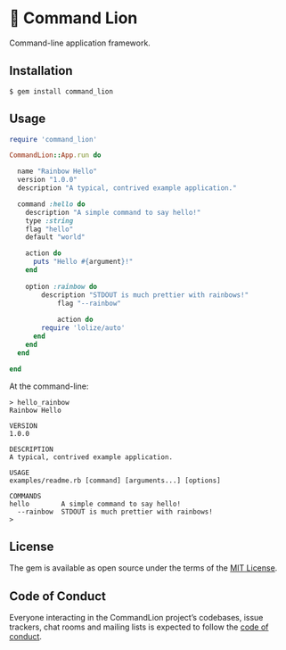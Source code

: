 # 🦁  Command Lion
 
Command-line application framework.

## Installation

    $ gem install command_lion

## Usage

```ruby
require 'command_lion'

CommandLion::App.run do

  name "Rainbow Hello"
  version "1.0.0"
  description "A typical, contrived example application."

  command :hello do
    description "A simple command to say hello!"
    type :string
    flag "hello"
    default "world"

    action do
      puts "Hello #{argument}!"
    end
    
    option :rainbow do
    	description "STDOUT is much prettier with rainbows!"
			flag "--rainbow"
      
			action do
        require 'lolize/auto'
      end
    end
  end

end
```

At the command-line:

```shell
> hello_rainbow
Rainbow Hello

VERSION
1.0.0

DESCRIPTION
A typical, contrived example application.

USAGE
examples/readme.rb [command] [arguments...] [options]

COMMANDS
hello        A simple command to say hello!
  --rainbow  STDOUT is much prettier with rainbows!
> 
```

## License

The gem is available as open source under the terms of the [MIT License](http://opensource.org/licenses/MIT).

## Code of Conduct

Everyone interacting in the CommandLion project’s codebases, issue trackers, chat rooms and mailing lists is expected to follow the [code of conduct](https://github.com/[USERNAME]/command_lion/blob/master/CODE_OF_CONDUCT.md).
